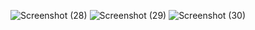 ![Screenshot (28)](https://github.com/user-attachments/assets/cd64c227-5f1c-4070-b027-dcb3f37f6f80)
![Screenshot (29)](https://github.com/user-attachments/assets/cee9a247-fba0-46c5-9324-108b6f7cc166)
![Screenshot (30)](https://github.com/user-attachments/assets/e2fb9a02-b97f-42c9-ad42-1a9f2c169df5)
